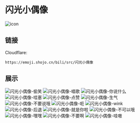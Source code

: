 # 闪光小偶像
![icon](https://emoji.shojo.cn/bili/src/闪光小偶像/icon.png)
## 链接
Cloudflare:
```
https://emoji.shojo.cn/bili/src/闪光小偶像
```
## 展示
![闪光小偶像-偷笑](https://emoji.shojo.cn/bili/src/闪光小偶像/闪光小偶像-偷笑.png)
![闪光小偶像-唱歌](https://emoji.shojo.cn/bili/src/闪光小偶像/闪光小偶像-唱歌.png)
![闪光小偶像-你说什么](https://emoji.shojo.cn/bili/src/闪光小偶像/闪光小偶像-你说什么.png)
![闪光小偶像-哇塞](https://emoji.shojo.cn/bili/src/闪光小偶像/闪光小偶像-哇塞.png)
![闪光小偶像-点赞](https://emoji.shojo.cn/bili/src/闪光小偶像/闪光小偶像-点赞.png)
![闪光小偶像-生气](https://emoji.shojo.cn/bili/src/闪光小偶像/闪光小偶像-生气.png)
![闪光小偶像-不要说哦](https://emoji.shojo.cn/bili/src/闪光小偶像/闪光小偶像-不要说哦.png)
![闪光小偶像-呃](https://emoji.shojo.cn/bili/src/闪光小偶像/闪光小偶像-呃.png)
![闪光小偶像-wink](https://emoji.shojo.cn/bili/src/闪光小偶像/闪光小偶像-wink.png)
![闪光小偶像-后退](https://emoji.shojo.cn/bili/src/闪光小偶像/闪光小偶像-后退.png)
![闪光小偶像-就是你啦](https://emoji.shojo.cn/bili/src/闪光小偶像/闪光小偶像-就是你啦.png)
![闪光小偶像-不可以哦](https://emoji.shojo.cn/bili/src/闪光小偶像/闪光小偶像-不可以哦.png)
![闪光小偶像-嘿嘿](https://emoji.shojo.cn/bili/src/闪光小偶像/闪光小偶像-嘿嘿.png)
![闪光小偶像-不要啊](https://emoji.shojo.cn/bili/src/闪光小偶像/闪光小偶像-不要啊.png)
![闪光小偶像-哇嗷](https://emoji.shojo.cn/bili/src/闪光小偶像/闪光小偶像-哇嗷.png)
